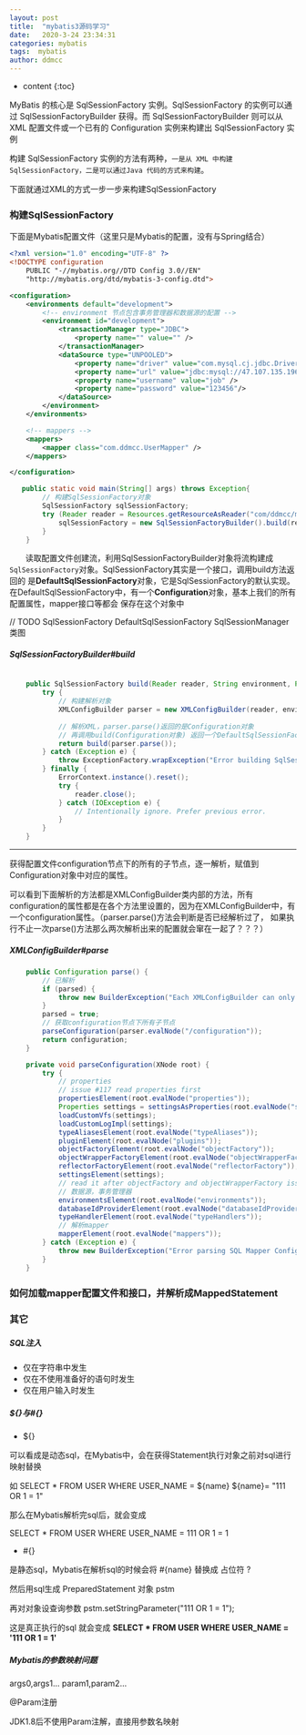 ```yaml
---
layout: post
title:  "mybatis3源码学习"
date:   2020-3-24 23:34:31
categories: mybatis
tags:  mybatis
author: ddmcc
---
```


* content
{:toc}


MyBatis 的核心是 SqlSessionFactory 实例。SqlSessionFactory 的实例可以通过 SqlSessionFactoryBuilder 获得。而 SqlSessionFactoryBuilder 则可以从 XML 配置文件或一个已有的 Configuration 实例来构建出 SqlSessionFactory 实例

构建 SqlSessionFactory 实例的方法有两种，`一是从 XML 中构建 SqlSessionFactory，二是可以通过Java 代码的方式来构建`。


下面就通过XML的方式一步一步来构建SqlSessionFactory

### 构建SqlSessionFactory


下面是Mybatis配置文件（这里只是Mybatis的配置，没有与Spring结合）

```xml
<?xml version="1.0" encoding="UTF-8" ?>
<!DOCTYPE configuration
    PUBLIC "-//mybatis.org//DTD Config 3.0//EN"
    "http://mybatis.org/dtd/mybatis-3-config.dtd">

<configuration>
    <environments default="development">
        <!-- environment 节点包含事务管理器和数据源的配置 -->
        <environment id="development">
            <transactionManager type="JDBC">
                <property name="" value="" />
            </transactionManager>
            <dataSource type="UNPOOLED">
                <property name="driver" value="com.mysql.cj.jdbc.Driver" />
                <property name="url" value="jdbc:mysql://47.107.135.196:3306/user?characterEncoding=utf-8" />
                <property name="username" value="job" />
                <property name="password" value="123456"/>
            </dataSource>
        </environment>
    </environments>

    <!-- mappers -->
    <mappers>
        <mapper class="com.ddmcc.UserMapper" />
    </mappers>

</configuration>
```
    
```java
   public static void main(String[] args) throws Exception{
        // 构建SqlSessionFactory对象
        SqlSessionFactory sqlSessionFactory;
        try (Reader reader = Resources.getResourceAsReader("com/ddmcc/mybatis-config.xml")) {
            sqlSessionFactory = new SqlSessionFactoryBuilder().build(reader);
        }
    }
```
    
 　　读取配置文件创建流，利用SqlSessionFactoryBuilder对象将流构建成`SqlSessionFactory`对象。SqlSessionFactory其实是一个接口，调用build方法返回的
是**DefaultSqlSessionFactory**对象，它是SqlSessionFactory的默认实现。在DefaultSqlSessionFactory中，有一个**Configuration**对象，基本上我们的所有配置属性，mapper接口等都会
保存在这个对象中

// TODO SqlSessionFactory DefaultSqlSessionFactory SqlSessionManager 类图
    
##### SqlSessionFactoryBuilder#build
    
```java

    public SqlSessionFactory build(Reader reader, String environment, Properties properties) {
        try {
            // 构建解析对象
            XMLConfigBuilder parser = new XMLConfigBuilder(reader, environment, properties);
            
            // 解析XML，parser.parse()返回的是Configuration对象
            // 再调用build(Configuration对象) 返回一个DefaultSqlSessionFactory
            return build(parser.parse());
        } catch (Exception e) {
            throw ExceptionFactory.wrapException("Error building SqlSession.", e);
        } finally {
            ErrorContext.instance().reset();
            try {
                reader.close();
            } catch (IOException e) {
                // Intentionally ignore. Prefer previous error.
            }
        }
    }
```

---
获得配置文件configuration节点下的所有的子节点，逐一解析，赋值到Configuration对象中对应的属性。

可以看到下面解析的方法都是XMLConfigBuilder类内部的方法，所有configuration的属性都是在各个方法里设置的，因为在XMLConfigBuilder中，有一个configuration属性。（parser.parse()方法会判断是否已经解析过了，
如果执行不止一次parse()方法那么两次解析出来的配置就会窜在一起了？？？）


##### XMLConfigBuilder#parse

```java
    public Configuration parse() {
        // 已解析
        if (parsed) {
            throw new BuilderException("Each XMLConfigBuilder can only be used once.");
        }
        parsed = true;
        // 获取configuration节点下所有子节点
        parseConfiguration(parser.evalNode("/configuration"));
        return configuration;
    }

    private void parseConfiguration(XNode root) {
        try {
            // properties
            // issue #117 read properties first
            propertiesElement(root.evalNode("properties"));
            Properties settings = settingsAsProperties(root.evalNode("settings"));
            loadCustomVfs(settings);
            loadCustomLogImpl(settings);
            typeAliasesElement(root.evalNode("typeAliases"));
            pluginElement(root.evalNode("plugins"));
            objectFactoryElement(root.evalNode("objectFactory"));
            objectWrapperFactoryElement(root.evalNode("objectWrapperFactory"));
            reflectorFactoryElement(root.evalNode("reflectorFactory"));
            settingsElement(settings);
            // read it after objectFactory and objectWrapperFactory issue #631
            // 数据源，事务管理器
            environmentsElement(root.evalNode("environments"));
            databaseIdProviderElement(root.evalNode("databaseIdProvider"));
            typeHandlerElement(root.evalNode("typeHandlers"));
            // 解析mapper
            mapperElement(root.evalNode("mappers"));
        } catch (Exception e) {
            throw new BuilderException("Error parsing SQL Mapper Configuration. Cause: " + e, e);
        }
    }
```

### 如何加载mapper配置文件和接口，并解析成MappedStatement




### 其它

##### SQL注入

- 仅在字符串中发生
- 仅在不使用准备好的语句时发生
- 仅在用户输入时发生


##### ${}与#{}

- ${}

可以看成是动态sql，在Mybatis中，会在获得Statement执行对象之前对sql进行映射替换

如 SELECT * FROM USER WHERE USER_NAME = ${name}      ${name}= "111 OR 1 = 1"

那么在Mybatis解析完sql后，就会变成

SELECT * FROM USER WHERE USER_NAME = 111 OR 1 = 1


- #{}

是静态sql，Mybatis在解析sql的时候会将 #{name} 替换成 占位符 ?

然后用sql生成 PreparedStatement 对象 pstm

再对对象设查询参数 pstm.setStringParameter("111 OR 1 = 1");

这是真正执行的sql 就会变成  **SELECT * FROM USER WHERE USER_NAME = '111 OR 1 = 1'**



##### Mybatis的参数映射问题

args0,args1...
param1,param2...

@Param注册

JDK1.8后不使用Param注解，直接用参数名映射

